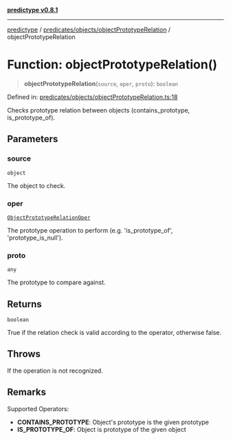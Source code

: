 [**predictype v0.8.1**](../../../../README.md)

***

[predictype](../../../../modules.md) / [predicates/objects/objectPrototypeRelation](../README.md) / objectPrototypeRelation

# Function: objectPrototypeRelation()

> **objectPrototypeRelation**(`source`, `oper`, `proto`): `boolean`

Defined in: [predicates/objects/objectPrototypeRelation.ts:18](https://github.com/maduhaime/predictype/blob/2310adbaccb6fbc00cdab8e345e79bd5b09e40f5/src/predicates/objects/objectPrototypeRelation.ts#L18)

Checks prototype relation between objects (contains_prototype, is_prototype_of).

## Parameters

### source

`object`

The object to check.

### oper

[`ObjectPrototypeRelationOper`](../../../../objects/enums/type-aliases/ObjectPrototypeRelationOper.md)

The prototype operation to perform (e.g. 'is_prototype_of', 'prototype_is_null').

### proto

`any`

The prototype to compare against.

## Returns

`boolean`

True if the relation check is valid according to the operator, otherwise false.

## Throws

If the operation is not recognized.

## Remarks

Supported Operators:
- **CONTAINS_PROTOTYPE**: Object's prototype is the given prototype
- **IS_PROTOTYPE_OF**: Object is prototype of the given object
